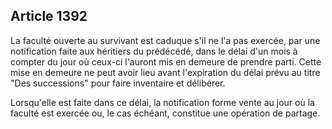 Article 1392
----
La faculté ouverte au survivant est caduque s'il ne l'a pas exercée, par une
notification faite aux héritiers du prédécédé, dans le délai d'un mois à compter
du jour où ceux-ci l'auront mis en demeure de prendre parti. Cette mise en
demeure ne peut avoir lieu avant l'expiration du délai prévu au titre "Des
successions" pour faire inventaire et délibérer.

Lorsqu'elle est faite dans ce délai, la notification forme vente au jour où la
faculté est exercée ou, le cas échéant, constitue une opération de partage.
